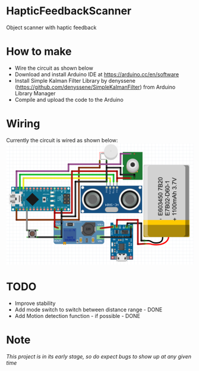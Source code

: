 # HapticFeedbackScanner
Object scanner with haptic feedback

# How to make
- Wire the circuit as shown below
- Download and install Arduino IDE at https://arduino.cc/en/software
- Install Simple Kalman Filter Library by denyssene (https://github.com/denyssene/SimpleKalmanFilter) from Arduino Library Manager
- Compile and upload the code to the Arduino

# Wiring
Currently the circuit is wired as shown below:
![image](https://github.com/JINODK/HapticFeedbackScanner/blob/main/wiring_v3.png)

# TODO
- Improve stability
- Add mode switch to switch between distance range - DONE
- Add Motion detection function - if possible - DONE

# Note
*This project is in its early stage, so do expect bugs to show up at any given time*
